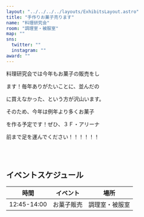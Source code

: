 ```yaml
---
layout: "../../../../layouts/ExhibitsLayout.astro"
title: "手作りお菓子売ります"
name: "料理研究会"
room: "調理室・被服室"
map: ""
sns:
  twitter: ""
  instagram: ""
award: ""
---
```


料理研究会では今年もお菓子の販売をし

ます！毎年ありがたいことに、並んだの

に買えなかった、という方が沢山います。

そのため、今年は例年より多くお菓子

を作る予定です！ぜひ、３Ｆ・アリーナ

前まで足を運んでください！！！！！！


<br><br>

## イベントスケジュール

<div class="time-schedule-table">
  <div class="schedule-container">
    <table class="schedule-table">
      <thead>
        <tr>
          <th class="time-header">時間</th>
          <th class="event-header">イベント</th>
          <th class="location-header">場所</th>
        </tr>
      </thead>
      <tbody>
        <tr class="schedule-row">
          <td class="time-cell">12:45-14:00</td>
          <td class="event-cell">お菓子販売</td>
          <td class="location-cell">調理室・被服室</td>
        </tr>
      </tbody>
    </table>
  </div>
</div>
